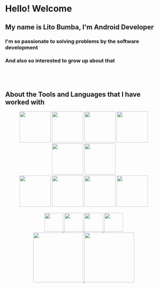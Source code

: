 # Hello! Welcome

## My name is Lito Bumba, I'm Android Developer
### I'm so passionate to solving problems by the software development
### And also so interested to grow up about that
#

<br/>

## About the Tools and Languages that I have worked with
<div align="center">
  <img width="100" src="https://cdn.jsdelivr.net/gh/devicons/devicon/icons/android/android-plain-wordmark.svg" />
  <img width="100" src="https://cdn.jsdelivr.net/gh/devicons/devicon/icons/git/git-original.svg" />
  <img width="100" src="https://cdn.jsdelivr.net/gh/devicons/devicon/icons/github/github-original.svg" />
  <img width="100" src="https://cdn.jsdelivr.net/gh/devicons/devicon/icons/gradle/gradle-plain.svg" />
  <img width="100" src="https://cdn.jsdelivr.net/gh/devicons/devicon/icons/trello/trello-plain-wordmark.svg" />
  <img width="100" src="https://cdn.jsdelivr.net/gh/devicons/devicon/icons/firebase/firebase-plain.svg" />
  <br/>
  <img width="100" src="https://cdn.jsdelivr.net/gh/devicons/devicon/icons/kotlin/kotlin-original-wordmark.svg" />
  <img width="100" src="https://cdn.jsdelivr.net/gh/devicons/devicon/icons/html5/html5-original-wordmark.svg" />
  <img width="100" src="https://cdn.jsdelivr.net/gh/devicons/devicon/icons/css3/css3-original-wordmark.svg" />
  <img width="100" src="https://cdn.jsdelivr.net/gh/devicons/devicon/icons/csharp/csharp-original.svg" /
</div>
  
<br/>
<br/>

<div>
  <a href="https://https://www.linkedin.com/in/lito-bumba/" target="_blank">
    <img width="60" src="https://cdn.jsdelivr.net/gh/devicons/devicon/icons/linkedin/linkedin-original.svg" target="_blank">
  </a>
  <a href="https://www.facebook.com/lito.bumba/" target="_blank">
    <img width="60" src="https://cdn.jsdelivr.net/gh/devicons/devicon/icons/facebook/facebook-original.svg" target="_blank">
  </a>
  <a href="https://www.instagram.com/lito.bumba/" target="_blank">
    <img width="60" src="https://cdn.jsdelivr.net/gh/devicons/devicon/icons/facebook/facebook-original.svg" target="_blank">
  </a>
  <a href="https://twitter.com/litobumba" target="_blank">
    <img width="60" src="https://cdn.jsdelivr.net/gh/devicons/devicon/icons/twitter/twitter-original.svg" target="_blank">
  </a>
</div>
  

<div align="center">
  <a href="https://github.com/lito-bumba">
  <img height="160em" src="https://github-readme-stats.vercel.app/api?username=lito-bumba&show_icons=true&theme=dracula&include_all_commits=true&count_private=true"/>
  <img height="160em" src="https://github-readme-stats.vercel.app/api/top-langs/?username=lito-bumba&layout=compact&langs_count=7&theme=dracula"/>
</div>
